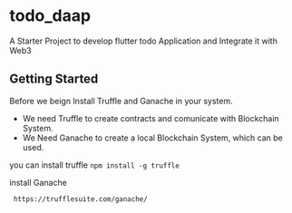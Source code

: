 # todo_daap

A Starter Project to develop flutter todo Application and Integrate it with Web3

## Getting Started

Before we beign Install Truffle and Ganache in your system.

- We need Truffle to create contracts and comunicate with Blockchain System.
- We Need Ganache to create a local Blockchain System, which can be used.


you can install truffle 
``` npm install -g truffle ```

install Ganache 

``` https://trufflesuite.com/ganache/```
